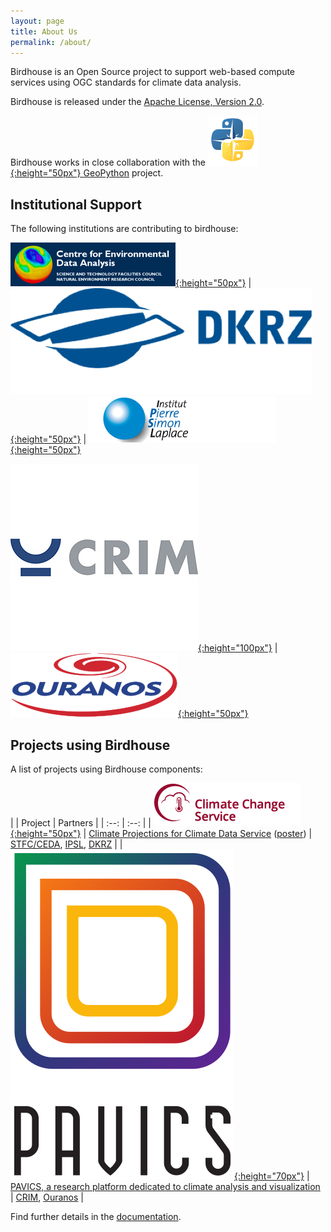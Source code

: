 ```yaml
---
layout: page
title: About Us
permalink: /about/
---
```

Birdhouse is an Open Source project to support web-based compute services using OGC standards
for climate data analysis.

Birdhouse is released under the
[Apache License, Version 2.0](http://birdhouse.readthedocs.io/en/latest/license.html).

Birdhouse works in close collaboration with the [![](/assets/geopython-logo.png){:height="50px"} GeoPython](http://geopython.github.io/) project.

## Institutional Support

The following institutions are contributing to birdhouse:

[![](/assets/ceda-logo.png){:height="50px"}](http://www.ceda.ac.uk/) | [![](/assets/dkrz-logo.png){:height="50px"}](https://www.dkrz.de/?set_language=en&cl=en) | [![](/assets/ipsl-logo.png){:height="50px"}](https://www.ipsl.fr/en)

[![](/assets/crim-logo.jpg){:height="100px"}](https://www.crim.ca/en) | [![](/assets/ouranos-logo.svg){:height="50px"}](https://www.ouranos.ca/en/)

## Projects using Birdhouse

A list of projects using Birdhouse components:

|      |  Project | Partners |
| :--: | :--: |
| [![](/assets/c3s-logo.png){:height="50px"}](https://climate.copernicus.eu/) | [Climate Projections for Climate Data Service](https://cp4cds.github.io/) ([poster](https://presentations.copernicus.org/EGU2018-6491_presentation.pdf)) | [STFC/CEDA](http://www.ceda.ac.uk/), [IPSL](https://www.ipsl.fr/en), [DKRZ](https://www.dkrz.de/?set_language=en&cl=en) |
| [![](/assets/pavics-logo.svg){:height="70px"}](https://ouranosinc.github.io/pavics-sdi/) | [PAVICS, a research platform dedicated to climate analysis and visualization](https://ouranosinc.github.io/pavics-sdi/) | [CRIM](https://www.crim.ca/en), [Ouranos](https://www.ouranos.ca/en/) |

Find further details in the [documentation](http://birdhouse.readthedocs.io/en/latest/projects.html).
